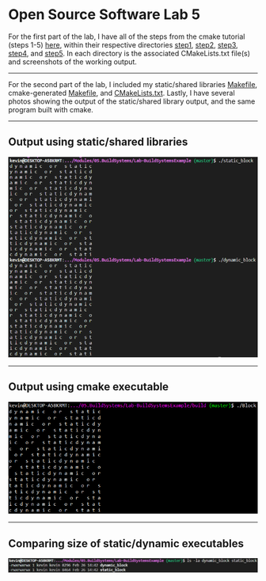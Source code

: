 # Open Source Software Lab 5

For the first part of the lab, I have all of the steps from the cmake tutorial (steps 1-5) [here](https://github.com/kevinb5617/oss-kb/tree/master/labs/lab-05), within their respective directories [step1](https://github.com/kevinb5617/oss-kb/tree/master/labs/lab-05/step1), [step2](https://github.com/kevinb5617/oss-kb/tree/master/labs/lab-05/step2), [step3](https://github.com/kevinb5617/oss-kb/tree/master/labs/lab-05/step3), [step4](https://github.com/kevinb5617/oss-kb/tree/master/labs/lab-05/step4), and [step5](https://github.com/kevinb5617/oss-kb/tree/master/labs/lab-05/step). In each directory is the associated CMakeLists.txt file(s) and screenshots of the working output.

---

For the second part of the lab, I included my static/shared libraries [Makefile](https://github.com/kevinb5617/oss-kb/tree/master/labs/lab-05/final/Makefile), cmake-generated [Makefile](https://github.com/kevinb5617/oss-kb/tree/master/labs/lab-05/final/cmake/Makefile), and [CMakeLists.txt](https://github.com/kevinb5617/oss-kb/tree/master/labs/lab-05/final/CmakeLists.txt). Lastly, I have several photos showing the output of the static/shared library output, and the same program built with cmake.

---

## Output using static/shared libraries
![static_shared_output](final/output.png)

---

## Output using cmake executable
![cmake_output](final/cmake/cmake_output.png)

---

## Comparing size of static/dynamic executables
![sizes](final/sizes.png)